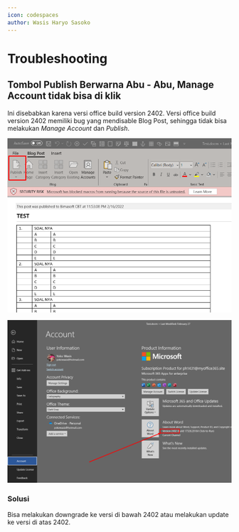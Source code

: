 ```yaml
---
icon: codespaces
author: Wasis Haryo Sasoko
---
```

# Troubleshooting

## Tombol Publish Berwarna Abu - Abu, Manage Account tidak bisa di klik

Ini disebabkan karena versi office build version 2402. Versi office build version 2402 memiliki bug yang mendisable Blog Post, sehingga tidak bisa melakukan *Manage Account* dan *Publish*.


![Disable Publish](/images/disablepublish.png)

![Version 2402](/images/2402.png)

### Solusi
Bisa melakukan downgrade ke versi di bawah 2402 atau melakukan update ke versi di atas 2402.


